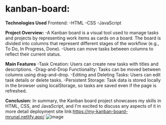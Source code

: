 # kanban-board:
**Technologies Used**
Frontend:
-HTML
-CSS
-JavaScript

**Project Overview:**
-A Kanban board is a visual tool used to manage tasks and projects by representing work items as cards on a board. The board is divided into columns that represent different stages of the workflow (e.g., To Do, In Progress, Done). 
-Users can move tasks between columns to reflect their current status.

**Main Features**
-Task Creation: Users can create new tasks with titles and descriptions.
-Drag-and-Drop Functionality: Tasks can be moved between columns using drag-and-drop.
-Editing and Deleting Tasks: Users can edit task details or delete tasks.
-Persistent Storage: Task data is stored locally in the browser using localStorage, so tasks are saved even if the page is refreshed.

**Conclusion:**
In summary, the Kanban board project showcases my skills in HTML, CSS, and JavaScript, and I'm excited to discuss any aspects of it in more detail
deployment site link:https://my-kanban-board-mrunal.netlify.app/
![image](https://github.com/mrunaldeo/kanban-board/assets/125798296/15868935-f653-4d9e-af89-d647535bab3e)
